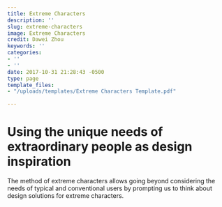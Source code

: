 ```yaml
---
title: Extreme Characters
description: ''
slug: extreme-characters
image: Extreme Characters
credit: Dawei Zhou
keywords: ''
categories:
- ''
- ''
date: 2017-10-31 21:28:43 -0500
type: page
template_files:
- "/uploads/templates/Extreme Characters Template.pdf"

---
```

# Using the unique needs of extraordinary people as design inspiration

The method of extreme characters allows going beyond considering the needs of typical and conventional users by prompting us to think about design solutions for extreme characters.
